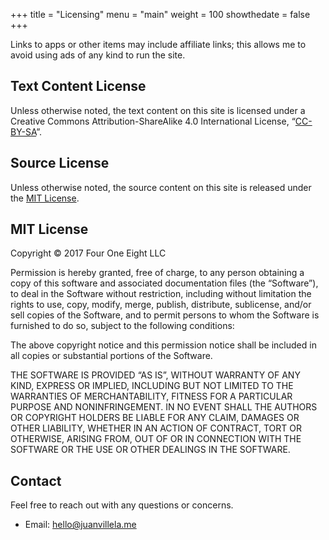 +++
title = "Licensing"
menu = "main"
weight = 100
showthedate = false
+++

Links to apps or other items may include affiliate links; this allows me to avoid using ads of any kind to run the site.

## Text Content License
Unless otherwise noted, the text content on this site is licensed under a Creative Commons Attribution-ShareAlike 4.0 International License, “[CC-BY-SA](https://creativecommons.org/licenses/by-sa/4.0/)”.

## Source License
Unless otherwise noted, the source content on this site is released under the [MIT License](https://opensource.org/licenses/MIT).

## MIT License
Copyright © 2017 <span>Four One Eight LLC</span>

Permission is hereby granted, free of charge, to any person obtaining a copy of this software and associated documentation files (the “Software”), to deal in the Software without restriction, including without limitation the rights to use, copy, modify, merge, publish, distribute, sublicense, and/or sell copies of the Software, and to permit persons to whom the Software is furnished to do so, subject to the following conditions:

The above copyright notice and this permission notice shall be included in all copies or substantial portions of the Software.

THE SOFTWARE IS PROVIDED “AS IS”, WITHOUT WARRANTY OF ANY KIND, EXPRESS OR IMPLIED, INCLUDING BUT NOT LIMITED TO THE WARRANTIES OF MERCHANTABILITY, FITNESS FOR A PARTICULAR PURPOSE AND NONINFRINGEMENT. IN NO EVENT SHALL THE AUTHORS OR COPYRIGHT HOLDERS BE LIABLE FOR ANY CLAIM, DAMAGES OR OTHER LIABILITY, WHETHER IN AN ACTION OF CONTRACT, TORT OR OTHERWISE, ARISING FROM, OUT OF OR IN CONNECTION WITH THE SOFTWARE OR THE USE OR OTHER DEALINGS IN THE SOFTWARE.

## Contact
Feel free to reach out with any questions or concerns.

* Email: [hello@juanvillela.me](mailto:hello@juanvillela.me)